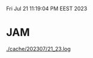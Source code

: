 Fri Jul 21 11:19:04 PM EEST 2023
# JAM
<a href='./cache/202307/21_23.log'>./cache/202307/21_23.log</a>
